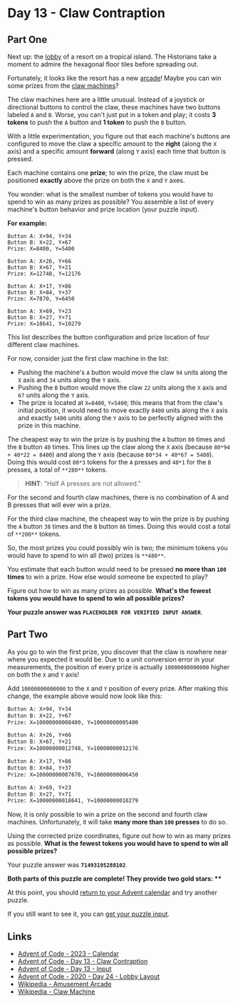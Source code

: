 # Day 13 - Claw Contraption

## Part One

Next up: the [lobby][aoc-2020-day24] of a resort on a tropical island.
The Historians take a moment to
admire the hexagonal floor tiles before spreading out.

Fortunately, it looks like the resort has a new [arcade][wiki-arcade]!
Maybe you can win some prizes from the [claw machines][wiki-arcade]?

The claw machines here are a little unusual.
Instead of a joystick or directional buttons to control the claw,
these machines have two buttons labeled `A` and `B`.
Worse, you can't just put in a token and play;
it costs **3 tokens** to push the `A` button and
**1 token** to push the `B` button.

With a little experimentation,
you figure out that each machine's buttons are configured to
move the claw a specific amount to the **right** (along the `X` axis) and
a specific amount **forward** (along `Y` axis) each time that button is pressed.

Each machine contains one **prize**;
to win the prize, the claw must be positioned **exactly** above
the prize on both the `X` and `Y` axes.

You wonder:
what is the smallest number of tokens you would have to
spend to win as many prizes as possible?
You assemble a list of every machine's button behavior and
prize location (your puzzle input).

**For example:**

```plaintext
Button A: X+94, Y+34
Button B: X+22, Y+67
Prize: X=8400, Y=5400

Button A: X+26, Y+66
Button B: X+67, Y+21
Prize: X=12748, Y=12176

Button A: X+17, Y+86
Button B: X+84, Y+37
Prize: X=7870, Y=6450

Button A: X+69, Y+23
Button B: X+27, Y+71
Prize: X=18641, Y=10279
```

This list describes the button configuration and prize location of
four different claw machines.

For now, consider just the first claw machine in the list:

* Pushing the machine's `A` button would move the claw `94` units along
  the `X` axis and `34` units along the `Y` axis.
* Pushing the `B` button would move the claw `22` units along
  the `X` axis and `67` units along the `Y` axis.
* The prize is located at `X=8400`, `Y=5400`;
  this means that from the claw's initial position,
  it would need to move exactly `8400` units along the `X` axis and
  exactly `5400` units along the `Y` axis to be perfectly aligned with
  the prize in this machine.

The cheapest way to win the prize is by pushing the `A` button `80` times and
the `B` button `40` times.
This lines up the claw along the `X` axis (because `80*94 + 40*22 = 8400`) and
along the `Y` axis (because `80*34 + 40*67 = 5400`).
Doing this would cost `80*3` tokens for the `A` presses and
`40*1` for the `B` presses, a total of `**280**` tokens.

>**HINT**: "Half A presses are not allowed."

For the second and fourth claw machines,
there is no combination of A and B presses that will ever win a prize.

For the third claw machine, the cheapest way to win the prize is by
pushing the `A` button `38` times and the `B` button `86` times.
Doing this would cost a total of `**200**` tokens.

So, the most prizes you could possibly win is two;
the minimum tokens you would have to spend to win all (two) prizes is `**480**`.

You estimate that each button would need to
be pressed **no more than `100` times** to win a prize.
How else would someone be expected to play?

Figure out how to win as many prizes as possible.
**What's the fewest tokens you would have to spend to win all possible prizes?**

**Your puzzle answer was `PLACEHOLDER FOR VERIFIED INPUT ANSWER`**.

## Part Two

As you go to win the first prize, you discover that
the claw is nowhere near where you expected it would be.
Due to a unit conversion error in your measurements,
the position of every prize is actually `10000000000000` higher on
both the `X` and `Y` axis!

Add `10000000000000` to the `X` and `Y` position of every prize.
After making this change, the example above would now look like this:

```txt
Button A: X+94, Y+34
Button B: X+22, Y+67
Prize: X=10000000008400, Y=10000000005400

Button A: X+26, Y+66
Button B: X+67, Y+21
Prize: X=10000000012748, Y=10000000012176

Button A: X+17, Y+86
Button B: X+84, Y+37
Prize: X=10000000007870, Y=10000000006450

Button A: X+69, Y+23
Button B: X+27, Y+71
Prize: X=10000000018641, Y=10000000010279
```

Now, it is only possible to win a prize on the second and fourth claw machines.
Unfortunately, it will take **many more than `100` presses** to do so.

Using the corrected prize coordinates,
figure out how to win as many prizes as possible.
**What is the fewest tokens you would have to spend to win all possible prizes?**

Your puzzle answer was **`71493195288102`**.

**Both parts of this puzzle are complete!
They provide two gold stars: \*\***

At this point,
you should [return to your Advent calendar][aoc-calendar] and
try another puzzle.

If you still want to see it,
you can [get your puzzle input][aoc-day13-input].

## Links

* [Advent of Code - 2023 - Calendar][aoc-calendar]
* [Advent of Code - Day 13 - Claw Contraption][aoc-day13]
* [Advent of Code - Day 13 - Input][aoc-day13-input]
* [Advent of Code - 2020 - Day 24 - Lobby Layout][aoc-2020-day24]
* [Wikipedia - Amusement Arcade][wiki-arcade]
* [Wikipedia - Claw Machine][wiki-claw]

<!-- Hidden References -->
[aoc-calendar]: https://adventofcode.com/2024 "Advent of Code - Year/Calendar"
[aoc-day13]: https://adventofcode.com/2024/day/13 "Advent of Code - Day 13"
[aoc-day13-input]: https://adventofcode.com/2024/day/13/input "Advent of Code - Day 04 - Input"
[aoc-2020-day24]: https://adventofcode.com/2020/day/24 "Advent of Code - 2020 - Day 24 - Lobby Layout"
[wiki-arcade]: https://en.wikipedia.org/wiki/Amusement_arcade "Wikipedia: Amusement Arcade"
[wiki-claw]: https://en.wikipedia.org/wiki/Claw_machine "Wikipedia: Claw Machine"

